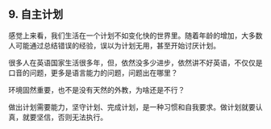 ## 9. 自主计划

感觉上来看，我们生活在一个计划不如变化快的世界里。随着年龄的增加，大多数人可能通过总结错误的经验，误以为计划无用，甚至开始讨厌计划。

很多人在英语国家生活很多年，但，依然没多少进步，依然讲不好英语，不仅仅是口音的问题，更多是语言能力的问题，问题出在哪里？

环境固然重要，也不是没有天然的外教，为啥还是不行？

做出计划需要能力，坚守计划、完成计划，是一种习惯和自我要求。做计划就要认真，就要坚信，否则无法执行。




